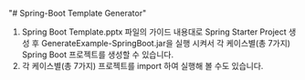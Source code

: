 "# Spring-Boot Template Generator" 

1. Spring Boot Template.pptx 파일의 가이드 내용대로 Spring Starter Project 생성 후 GenerateExample-SpringBoot.jar을 실행 시켜서 각 케이스별(총 7가지) Spring Boot 프로젝트를 생성할 수 있습니다.
2. 각 케이스별(총 7가지) 프로젝트를 import 하여 실행해 볼 수도 있습니다.
